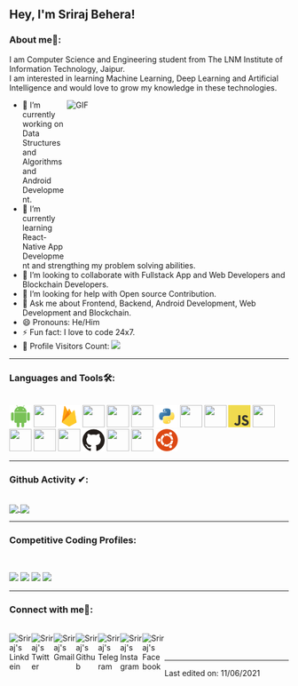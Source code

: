 <!-- ### Hi there 👋 -->

<!--
**SrirajBehera/SrirajBehera** is a ✨ _special_ ✨ repository because its `README.md` (this file) appears on your GitHub profile.

Here are some ideas to get you started:

- 🔭 I’m currently working on ...
- 🌱 I’m currently learning ...
- 👯 I’m looking to collaborate on ...
- 🤔 I’m looking for help with ...
- 💬 Ask me about ...
- 📫 How to reach me: ...
- 😄 Pronouns: ...
- ⚡ Fun fact: ...
-->

## Hey, I'm Sriraj Behera!

### About me🧑:
I am Computer Science and Engineering student from The LNM Institute of Information Technology, Jaipur.<br/>
I am interested in learning Machine Learning, Deep Learning and Artificial Intelligence and would love to grow my knowledge in these technologies.

<img align="right" alt="GIF" src="https://owaisnoor.info/blog/wp-content/uploads/2019/03/maxresdefault.jpg" width="400" height="280" />

- 🔭 I’m currently working on Data Structures and Algorithms and Android Development.
- 🌱 I’m currently learning React-Native App Development and strengthing my problem solving abilities.
- 👯 I’m looking to collaborate with Fullstack App and Web Developers and Blockchain Developers.
- 🤔 I’m looking for help with Open source Contribution.
- 💬 Ask me about Frontend, Backend, Android Development, Web Development and Blockchain.
- 😄 Pronouns: He/Him
- ⚡ Fun fact: I love to code 24x7.
- 🎢 Profile Visitors Count: ![](https://visitor-badge.glitch.me/badge?page_id=SrirajBehera.SrirajBehera)

---

### Languages and Tools🛠:
<br/>
<code><img height="40" width="40" src="https://raw.githubusercontent.com/github/explore/80688e429a7d4ef2fca1e82350fe8e3517d3494d/topics/android/android.png"></code>
<code><img height="40" width="40" src="https://images.vexels.com/media/users/3/166401/isolated/preview/b82aa7ac3f736dd78570dd3fa3fa9e24-java-programming-language-icon-by-vexels.png"></code>
<code><img height="40" width="40" src="https://raw.githubusercontent.com/github/explore/80688e429a7d4ef2fca1e82350fe8e3517d3494d/topics/firebase/firebase.png"></code>
<code><img height="40" width="40" src="https://cdn0.iconfinder.com/data/icons/logos-brands-in-colors/128/react_color-256.png"></code>
<code><img height="40" width="40" src="https://www.naveedashfaq.me/img/c++.png"></code>
<code><img height="40" width="40" src="https://cdn.iconscout.com/icon/free/png-512/c-programming-569564.png"></code>
<code><img height="40" width="40" src="https://raw.githubusercontent.com/github/explore/80688e429a7d4ef2fca1e82350fe8e3517d3494d/topics/python/python.png"></code>
<code><img height="40" width="40" src="https://www.flaticon.com/svg/static/icons/svg/1216/1216733.svg"></code>
<code><img height="40" width="40" src="https://cdn.iconscout.com/icon/free/png-256/css-131-722685.png"></code>
<code><img height="40" width="40" src="https://raw.githubusercontent.com/github/explore/80688e429a7d4ef2fca1e82350fe8e3517d3494d/topics/javascript/javascript.png"></code>
<code><img height="40" width="40" src="https://cdn2.iconfinder.com/data/icons/nodejs-1/256/nodejs-256.png"></code>
<code><img height="40" width="40" src="https://encrypted-tbn0.gstatic.com/images?q=tbn:ANd9GcRT1PKsfJXnxOqnTRiIZ8VcdJDYBXD-qZnnpw&usqp=CAU"></code>
<code><img height="40" width="40" src="https://cdn.iconscout.com/icon/free/png-512/mongodb-3-1175138.png"></code>
<code><img height="40" width="40" src="https://upload.wikimedia.org/wikipedia/commons/thumb/3/3f/Git_icon.svg/1024px-Git_icon.svg.png"></code>
<code><img height="40" width="40" src="https://raw.githubusercontent.com/github/explore/80688e429a7d4ef2fca1e82350fe8e3517d3494d/topics/github-api/github-api.png"></code>
<code><img height="40" width="40" src="https://docs.soliditylang.org/en/v0.8.5/_images/logo.svg"></code>
<code><img height="40" width="40" src="https://user-images.githubusercontent.com/674621/71187801-14e60a80-2280-11ea-94c9-e56576f76baf.png"></code>
<code><img height="40" width="40" src="https://raw.githubusercontent.com/github/explore/80688e429a7d4ef2fca1e82350fe8e3517d3494d/topics/ubuntu/ubuntu.png"></code>

---

### Github Activity ✔:
<br/>
<!-- <p align="center"> -->
<a href="https://github.com/SrirajBehera">
    <img align="center" height="180em" height="195px" src="https://github-readme-stats.vercel.app/api/top-langs/?username=SrirajBehera&text_color=FFFFFF&bg_color=000000&title_color=94b4a4&langs_count=15&layout=compact&hide_border=true" />
</a>

<a href="https://github.com/SrirajBehera">
    <img align="center" height="180em" src="https://github-readme-stats.vercel.app/api?username=SrirajBehera&show_icons=true&hide_border=true&title_color=94b4a4&amp&icon_color=FFFFFF&amp&text_color=FFFFFF&amp&bg_color=000000&count_private=true&include_all_commits=true"/>
</a>
<!-- <p/> -->

---

### Competitive Coding Profiles:
<br/>

[<img src="https://img.shields.io/badge/codechef-%231877F2.svg?&style=for-the-badge&logo=codechef&logoColor=white" />](https://www.codechef.com/users/sriraj_2911)
[<img src = "https://img.shields.io/badge/codeforces-%23E4405F.svg?&style=for-the-badge&logo=codeforces&logoColor=white">](https://codeforces.com/profile/SrirajBehera/)
[<img src="https://img.shields.io/badge/leetcode-orange.svg?&style=for-the-badge&logo=leetcode&logoColor=white" />](https://leetcode.com/SrirajBehera/)
[<img src="https://img.shields.io/badge/hacker rank-green.svg?&style=for-the-badge&logo=hackerrank&logoColor=white" />](https://www.hackerrank.com/behera_sriraj291)

---

### Connect with me🤝:
<br/>
<a href="https://linkedin.com/in/sriraj-behera-730b23201/ target="_blank"">
  <img align="left" alt="Sriraj's Linkdein" width="40px" src="https://cdn3.iconfinder.com/data/icons/inficons/512/linkedin.png" />
</a>

<a href="https://twitter.com/SrirajBehera" target="_blank">
  <img align="left" alt="Sriraj's Twitter" width="40px" src="https://cdn2.iconfinder.com/data/icons/metro-uinvert-dock/256/Twitter_NEW.png" />
</a>

<a href="mailto:behera.sriraj2911@gmail.com" target="_blank">
  <img align="left" alt="Sriraj's Gmail" width="40px" src="https://cdn4.iconfinder.com/data/icons/logos-brands-in-colors/48/google-gmail-256.png" />
</a>

<a href="https://github.com/SrirajBehera" target="_blank">
  <img align="left" alt="Sriraj's Github" width="40px" src="https://upload.wikimedia.org/wikipedia/commons/thumb/a/ae/Github-desktop-logo-symbol.svg/1024px-Github-desktop-logo-symbol.svg.png" />
</a>

<a href="https://t.me/SrirajBehera" target="_blank">
  <img align="left" alt="Sriraj's Telegram" width="40px" src="https://upload.wikimedia.org/wikipedia/commons/5/5a/Telegram_2019_simple_logo.svg" />
</a>

<a href="https://www.instagram.com/sriraj_2911/" target="_blank">
  <img align="left" alt="Sriraj's Instagram" width="40px" src="https://upload.wikimedia.org/wikipedia/commons/thumb/a/a5/Instagram_icon.png/600px-Instagram_icon.png" />
</a>

<a href="https://www.facebook.com/sriraj.behera.395/" target="_blank">
  <img align="left" alt="Sriraj's Facebook" width="40px" src="https://facebookbrand.com/wp-content/uploads/2019/04/f_logo_RGB-Hex-Blue_512.png?w=512&h=512" />
</a>

<br/>
<br/>

---

Last edited on: 11/06/2021
